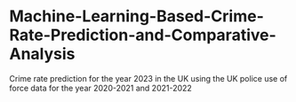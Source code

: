 # Machine-Learning-Based-Crime-Rate-Prediction-and-Comparative-Analysis

Crime rate prediction for the year 2023 in the UK using the UK police use of force data for the year 2020-2021 and 2021-2022 
